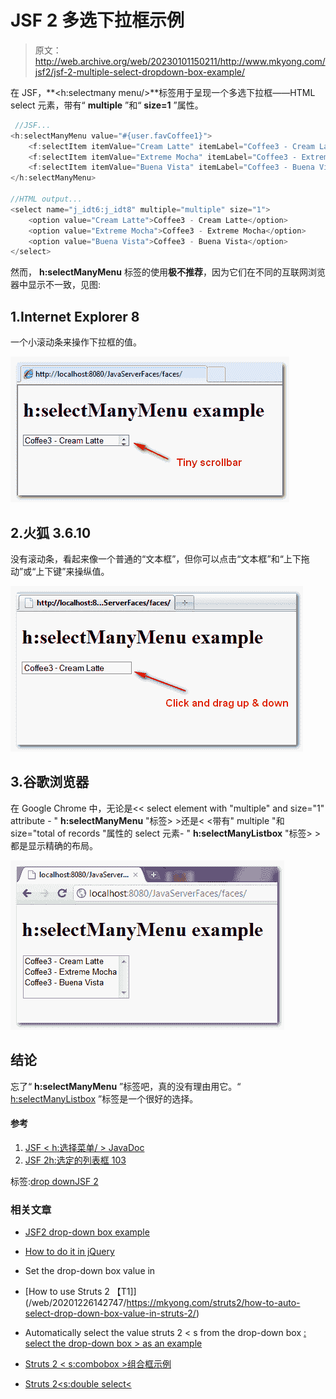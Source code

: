 # JSF 2 多选下拉框示例

> 原文：<http://web.archive.org/web/20230101150211/http://www.mkyong.com/jsf2/jsf-2-multiple-select-dropdown-box-example/>

在 JSF，**<h:selectmany menu/>**标签用于呈现一个多选下拉框——HTML select 元素，带有“ **multiple** ”和“ **size=1** ”属性。

```java
 //JSF...
<h:selectManyMenu value="#{user.favCoffee1}">
   	<f:selectItem itemValue="Cream Latte" itemLabel="Coffee3 - Cream Latte" />
   	<f:selectItem itemValue="Extreme Mocha" itemLabel="Coffee3 - Extreme Mocha" />
   	<f:selectItem itemValue="Buena Vista" itemLabel="Coffee3 - Buena Vista" />
</h:selectManyMenu>

//HTML output...
<select name="j_idt6:j_idt8" multiple="multiple" size="1">	
	<option value="Cream Latte">Coffee3 - Cream Latte</option>
	<option value="Extreme Mocha">Coffee3 - Extreme Mocha</option>
	<option value="Buena Vista">Coffee3 - Buena Vista</option>
</select> 
```

然而， **h:selectManyMenu** 标签的使用**极不推荐**，因为它们在不同的互联网浏览器中显示不一致，见图:

## 1.Internet Explorer 8

一个小滚动条来操作下拉框的值。



![jsf2-selectManyMenu-IE-example](img/f2b5d4e90db746c5266dc949bc896dc2.png "jsf2-selectManyMenu-IE-example")

## 2.火狐 3.6.10

没有滚动条，看起来像一个普通的“文本框”，但你可以点击“文本框”和“上下拖动”或“上下键”来操纵值。



![jsf2-selectManyMenu-FireFox-example](img/20f171adf8e18fb19f6fed7fcade1324.png "jsf2-selectManyMenu-FireFox-example")

## 3.谷歌浏览器

在 Google Chrome 中，无论是<< select element with "multiple" and size="1" attribute - " **h:selectManyMenu** "标签> >还是< <带有" multiple "和 size="total of records "属性的 select 元素- " **h:selectManyListbox** "标签> >都是显示精确的布局。



![jsf2-selectManyMenu-Chrome-example](img/2c8ebc83a95124d76f49531847af1ef7.png "jsf2-selectManyMenu-Chrome-example")

## 结论

忘了“ **h:selectManyMenu** ”标签吧，真的没有理由用它。“ [h:selectManyListbox](http://web.archive.org/web/20201226142747/http://www.mkyong.com/jsf2/jsf-2-multiple-select-listbox-example/) ”标签是一个很好的选择。

#### 参考

1.  [JSF < h:选择菜单/ > JavaDoc](http://web.archive.org/web/20201226142747/https://javaserverfaces.dev.java.net/nonav/docs/2.0/pdldocs/facelets/h/selectManyMenu.html)
2.  [JSF 2h:选定的列表框 103](http://web.archive.org/web/20201226142747/http://www.mkyong.com/jsf2/jsf-2-multiple-select-listbox-example/)

标签:[drop down](http://web.archive.org/web/20201226142747/https://mkyong.com/tag/dropdown/)[JSF 2](http://web.archive.org/web/20201226142747/https://mkyong.com/tag/jsf2/)<input type="hidden" id="mkyong-current-postId" value="7311">

### 相关文章

*   [JSF2 drop-down box example](/web/20201226142747/https://mkyong.com/jsf2/jsf-2-dropdown-box-example/)
*   [How to do it in jQuery](/web/20201226142747/https://mkyong.com/jquery/how-to-set-a-dropdown-box-value-in-jquery/)
*   Set the drop-down box value in

*   [How to use Struts 2 【T1]](/web/20201226142747/https://mkyong.com/struts2/how-to-auto-select-drop-down-box-value-in-struts-2/)
*   Automatically select the value struts 2 < s from the drop-down box [: select the drop-down box > as an example](/web/20201226142747/https://mkyong.com/struts2/struts-2-sselect-drop-down-box-example/)
*   [Struts 2 < s:combobox >组合框示例](/web/20201226142747/https://mkyong.com/struts2/struts-2-scombobox-combo-box-example/)
*   [Struts 2<s:double select<](/web/20201226142747/https://mkyong.com/struts2/struts-2-sdoubleselect-example/)